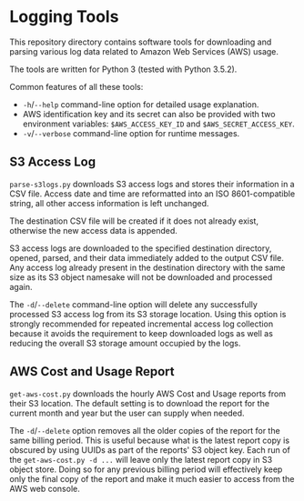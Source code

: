 # Logging Tools

This repository directory contains software tools for downloading and parsing various log data related to Amazon Web Services (AWS) usage.

The tools are written for Python 3 (tested with Python 3.5.2).

Common features of all these tools:

* `-h`/`--help` command-line option for detailed usage explanation.
* AWS identification key and its secret can also be provided with two environment variables: `$AWS_ACCESS_KEY_ID` and `$AWS_SECRET_ACCESS_KEY`.
* `-v`/`--verbose` command-line option for runtime messages.

## S3 Access Log

`parse-s3logs.py` downloads S3 access logs and stores their information in a CSV file. Access date and time are reformatted into an ISO 8601-compatible string, all other access information is left unchanged.

The destination CSV file will be created if it does not already exist, otherwise the new access data is appended.

S3 access logs are downloaded to the specified destination directory, opened, parsed, and their data immediately added to the output CSV file. Any access log already present in the destination directory with the same size as its S3 object namesake will not be downloaded and processed again.

The `-d`/`--delete` command-line option will delete any successfully processed S3 access log from its S3 storage location. Using this option is strongly recommended for repeated incremental access log collection because it avoids the requirement to keep downloaded logs as well as reducing the overall S3 storage amount occupied by the logs.

## AWS Cost and Usage Report

`get-aws-cost.py` downloads the hourly AWS Cost and Usage reports from their S3 location. The default setting is to download the report for the current month and year but the user can supply when needed.

The `-d`/`--delete` option removes all the older copies of the report for the same billing period. This is useful because what is the latest report copy is obscured by using UUIDs as part of the reports' S3 object key. Each run of the `get-aws-cost.py -d ...` will leave only the latest report copy in S3 object store. Doing so for any previous billing period will effectively keep only the final copy of the report and make it much easier to access from the AWS web console.
